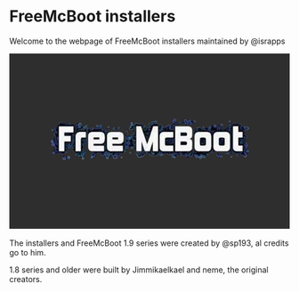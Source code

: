 # FreeMcBoot installers

Welcome to the webpage of FreeMcBoot installers maintained by @israpps

![logo](./fmcb.png)

The installers and FreeMcBoot 1.9 series were created by @sp193, al credits go to him.

1.8 series and older were built by Jimmikaelkael and neme, the original creators.

